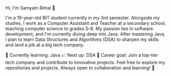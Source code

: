 Hi, I'm Samyam Rimal 👋

I'm a 19-year-old BIT student currently in my 3rd semester. Alongside my studies, I work as a Computer Assistant and Teacher at a secondary school, teaching computer science to grades 5–8. My passion lies in software development, and I'm currently diving deep into Java. After mastering Java, I plan to learn Data Structures and Algorithms (DSA) to sharpen my skills and land a job at a big tech company.

🌱 Currently learning: Java
📈 Next up: DSA
🎯 Career goal: Join a top-tier tech company and contribute to innovative projects.
Feel free to explore my repositories and projects. Always open to collaboration and learning! 🚀

<!---
SamyamRimal/SamyamRimal is a ✨ special ✨ repository because its `README.md` (this file) appears on your GitHub profile.
You can click the Preview link to take a look at your changes.
--->
